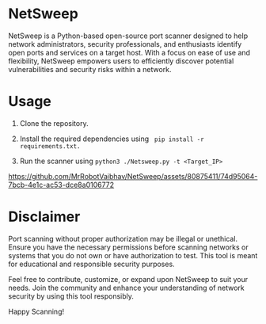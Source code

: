 # NetSweep
NetSweep is a Python-based open-source port scanner designed to help network administrators, security professionals, and enthusiasts identify open ports and services on a target host. With a focus on ease of use and flexibility, NetSweep empowers users to efficiently discover potential vulnerabilities and security risks within a network.


# Usage
1. Clone the repository. 

2. Install the required dependencies using ``` pip install -r requirements.txt.```

3. Run the scanner using
```python3 ./Netsweep.py -t <Target_IP>```


https://github.com/MrRobotVaibhav/NetSweep/assets/80875411/74d95064-7bcb-4e1c-ac53-dce8a0106772




# Disclaimer
Port scanning without proper authorization may be illegal or unethical. Ensure you have the necessary permissions before scanning networks or systems that you do not own or have authorization to test. This tool is meant for educational and responsible security purposes.

Feel free to contribute, customize, or expand upon NetSweep to suit your needs. Join the community and enhance your understanding of network security by using this tool responsibly.

Happy Scanning!
